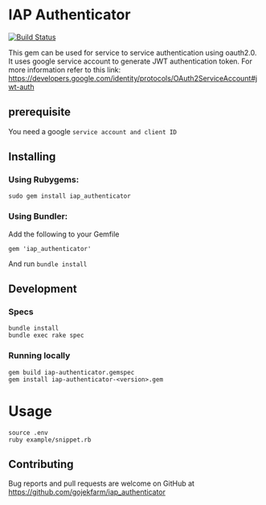 # IAP Authenticator

[![Build Status](https://travis-ci.org/gojekfarm/iap_authenticator.svg?branch=master)](https://travis-ci.org/gojekfarm/iap_authenticator)

This gem can be used for service to service authentication using oauth2.0.
It uses google service account to generate JWT authentication token.
For more information refer to this link: https://developers.google.com/identity/protocols/OAuth2ServiceAccount#jwt-auth

## prerequisite

You need a google `service account and client ID`

## Installing

### Using Rubygems:
```
sudo gem install iap_authenticator
```

### Using Bundler:

Add the following to your Gemfile
```
gem 'iap_authenticator'
```
And run `bundle install`

## Development

### Specs

```
bundle install
bundle exec rake spec
```

### Running locally

```
gem build iap-authenticator.gemspec
gem install iap-authenticator-<version>.gem
```

# Usage

```
source .env
ruby example/snippet.rb
```

## Contributing
Bug reports and pull requests are welcome on GitHub at https://github.com/gojekfarm/iap_authenticator
